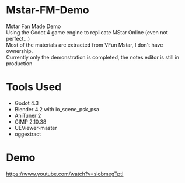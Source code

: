 # Mstar-FM-Demo
Mstar Fan Made Demo<br>
Using the Godot 4 game engine to replicate MStar Online (even not perfect...)<br>
Most of the materials are extracted from VFun Mstar, I don't have ownership.<br>
Currently only the demonstration is completed, the notes editor is still in production

# Tools Used
- Godot 4.3
- Blender 4.2 with io_scene_psk_psa
- AniTuner 2
- GIMP 2.10.38
- UEViewer-master
- oggextract

# Demo
https://www.youtube.com/watch?v=slobmegTptI
